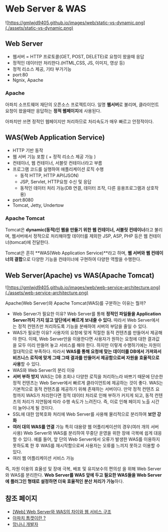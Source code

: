 # Web Server & WAS



![https://gmlwjd9405.github.io/images/web/static-vs-dynamic.png](./assets/static-vs-dynamic.png)

## Web Server

- 웹서버 = HTTP 프로토콜(GET, POST, DELETE)로 요청이 왔을때 응답
- 정적인 데이터만 처리한다.(HTML,CSS, JS, 이미지, 영상 등)
- 정적 리소스 제공, 기타 부가기능
- port:80
- Ngnix, Apache

### Apache

아파치 소프트웨어 재단의 오픈소스 프로젝트이다. 일명 **웹서버**로 불리며, 클라이언트 요청이 왔을때만 응답하는 **정적 웹페이지**에 사용된다.

아파치만 쓰면 정적인 웹페이지만 처리하므로 처리속도가 매우 빠르고 안정적이다.

## WAS(Web Application Service)

- HTTP 기반 동작
- 웹 서버 기능 포함 ( + 정적 리소스 제공 가능 )
- 컨테이너, 웹 컨테이너, 서블릿 컨테이너라고 부름
- 프로그램 코드를 실행하여 애플리케이션 로직 수행
  - 동적 HTTP, HTTP API(JSON)
  - JSP, Servlet, HTTP요청 수신 및 응답
  - 동적인 데이터 처리 가능(DB 연결, 데이터 조작, 다른 응용프로그램과 상호작용)
- port:8080
- Tomcat, Jetty, Undertow

### Apache  Tomcat

Tomcat은 **dynamic(동적)인 웹을 만들기 위한 웹 컨테이너, 서블릿 컨테이너**라고 불리며, 웹서버에서 정적으로 처리해야할 데이터를 제외한 JSP, ASP, PHP 등은 웹 컨테이너(tomcat)에 전달한다. 

Tomcat은 흔히 **WAS(Web Application Service)**라고 하며, **웹 서버와 웹 컨테이너의 결합**으로 다양한 기능을 컨테이너에 구현하여 다양한 역할을 수행한다.

## Web Server(Apache) vs WAS(Apache Tomcat)

![https://gmlwjd9405.github.io/images/web/web-service-architecture.png](./assets/web-service-architecture.png)

Apache(Web Server)와 Apache Tomcat(WAS)를 구분하는 이유는 뭘까?

- Web Server가 필요한 이유?
  Web Server를 통해 **정적인 파일들을 Application Server까지 가지 않고 앞단에서 빠르게 보내줄 수 있다.**
  따라서 Web Server에서는 정적 컨텐츠만 처리하도록 기능을 분배하여 서버의 부담을 줄일 수 있다.
- WAS가 필요한 이유?
  사용자의 요청에 맞게 적절한 동적 컨텐츠를 만들어서 제공해야 한다. 이때, Web Server만을 이용한다면 사용자가 원하는 요청에 대한 결과값을 모두 미리 만들어 놓고 서비스를 해야 한다. 하지만 이렇게 수행하기에는 자원이 절대적으로 부족하다. 따라서  **WAS를 통해 요청에 맞는 데이터를 DB에서 가져와서 비즈니스 로직에 맞게 그때 그때 결과를 만들어서 제공함으로써 자원을 효율적으로 사용**할 수 있다.
-  WAS와 Web Server의 분리 이유
  - **서버 부하 방지**
    WAS는 DB 조회나 다양한 로직을 처리하느라 바쁘기 때문에 단순한 정적 컨텐츠는 Web Server에서 빠르게 클라이언트에 제공하는 것이 좋다. WAS는 기본적으로 동적 컨텐츠를 제공하기 위해 존재하는 서버이다. 만약 정적 컨텐츠 요청까지 WAS가 처리한다면 정적 데이터 처리로 인해 부하가 커지게 되고, 동적 컨텐츠의 처리가 지연됨에 따라 수행 속도가 느려진다. 즉, 이로 인해 페이지 노출 시간이 늘어나게 될 것이다.
  - SSL에 대한 암복호화 처리에 Web Server를 사용해 물리적으로 분리하여 **보안 강화**
  - **여러 대의 WAS를 연결** 가능
    특히 대용량 웹 어플리케이션의 경우(여러 개의 서버 사용) Web Server와 WAS를 분리하여 무중단 운영을 위한 장애 극복에 쉽게 대응할 수 있다.
    예를 들어, 앞 단의 Web Server에서 오류가 발생한 WAS를 이용하지 못하도록 한 후 WAS를 재시작함으로써 사용자는 오류를 느끼지 못하고 이용할 수 있다.
  - 여러 웹 어플리케이션 서비스 가능

즉, 자원 이용의 효율성 및 장애 극복, 배포 및 유지보수의 편의성 을 위해 Web Server와 WAS를 분리한다.
**Web Server를 WAS 앞에 두고 필요한 WAS들을 Web Server에 플러그인 형태로 설정하면 더욱 효율적인 분산 처리가 가능**하다.

## 참조 페이지

- [[Web] Web Server와 WAS의 차이와 웹 서비스 구조](https://gmlwjd9405.github.io/2018/10/27/webserver-vs-was.html)
- [아파치 톰캣이란 ?](https://wodonggun.github.io/wodonggun.github.io/study/아파치-톰캣-차이.html)
- [망나니 개발자](https://mangkyu.tistory.com/14)

